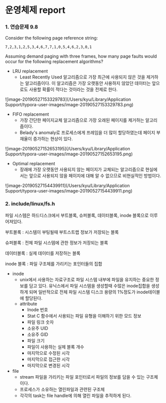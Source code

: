 # 운영체제 report

### 1. 연습문제 9.8

Consider the following page reference string:

```
7,2,3,1,2,5,3,4,6,7,7,1,0,5,4,6,2,3,0,1
```

Assuming demand paging with three frames, how many page faults would occur for the following replacement algorithms?

- LRU replacement
  - Least Recently Used 알고리즘으로 가장 최근에 사용되지 않은 것을 제거하는 알고리즘이다. 이 알고리즘은 가장 오랫동안 사용하지 않았던 데이터는 앞으로도 사용할 확률이 적다는 것이라는 것을 전제로 한다.

![image-20190527153329783](/Users/kyu/Library/Application Support/typora-user-images/image-20190527153329783.png)

- FIFO replacement
  - 가장 간단한 페이지교체 알고리즘으로 가장 오래된 페이지를 제거하는 알고리즘이다.
  - Belady's anomaly로 프로세스에게 프레임을 더 많이 할당하였는데 페이지 부재율이 증가하는 현상이 있다.

![image-20190527152653195](/Users/kyu/Library/Application Support/typora-user-images/image-20190527152653195.png)

- Optimal replacement
  - 장래에 가장 오랫동안 사용되지 않는 페이지가 교체되는 알고리즘으로 현실에서는 앞으로 사용되지 않을 페이지에 대해 알 수 없으므로 비현실적인 방법이다.

![image-20190527154439911](/Users/kyu/Library/Application Support/typora-user-images/image-20190527154439911.png)

### 2. include/linux/fs.h

파일 시스템은 하드디스크에서 부트블록, 슈퍼블록, 데이터블록, inode 블록으로 이루어져있다.

부트블록 : 시스템이 부팅될때 부트스트랩 정보가 저장되는 블록

슈퍼블록 : 전체 파일 시스템에 관한 정보가 저장되는 블록

데이터블록 : 실제 데이터를 저장하는 블록

inode 블록 : 파일 구조체를 가리키는 포인터들의 집합

- inode
  - unix에서 사용하는 자료구조로 파일 시스템 내부에 파일을 유지하는 중요한 정보를 담고 있다. 유닉스에서 파일 시스템을 생성할때 수많은 inode집합을 생성하게 되며 일반적으로 전체 파일 시스템 디스크 용량의 1%정도가 inode테이블에 할당된다.
  - attribute
    - Inode 번호
    - Stat C 함수에서 사용되는 파일 유형을 이해하기 위한 모드 정보
    - 파일 링크 숫자
    - 소유주 UID
    - 소유주 GID
    - 파일 크기
    - 파일이 사용하는 실제 블록 개수
    - 마지막으로 수정된 시각
    - 마지막으로 접근한 시각
    - 마지막으로 변경된 시각
- file
  - stream 파일을 가리키는 파일 포인터로서 파일의 정보를 담을 수 있는 구조체이다. 
  - 프로세스가 소유하는 열린파일과 관련된 구조체
  - 각각의 task는 file handle에 의해 열린 파일을 추적하게 된다.

